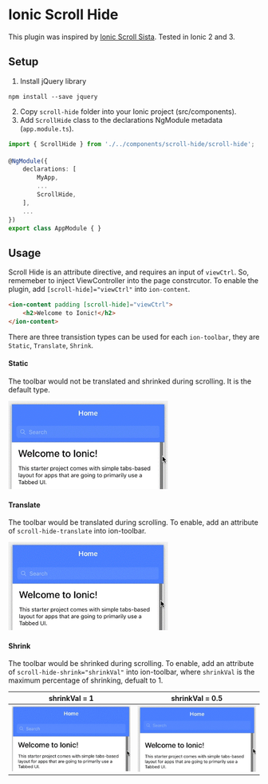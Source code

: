 # Ionic Scroll Hide

This plugin was inspired by [Ionic Scroll Sista](https://github.com/djett41/ionic-scroll-sista). Tested in Ionic 2 and 3.

## Setup

1. Install jQuery library
```
npm install --save jquery
```
2. Copy `scroll-hide` folder into your Ionic project (src/components).
3. Add `ScrollHide` class to the declarations NgModule metadata (`app.module.ts`).
```typescript
import { ScrollHide } from './../components/scroll-hide/scroll-hide';

@NgModule({
	declarations: [
		MyApp,
		...
		ScrollHide,
	],
    ...
})
export class AppModule { }
```

## Usage

Scroll Hide is an attribute directive, and requires an input of `viewCtrl`. So, rememeber to inject ViewController into the page constrcutor. To enable the plugin, add `[scroll-hide]="viewCtrl"` into `ion-content`.

```html
<ion-content padding [scroll-hide]="viewCtrl">
	<h2>Welcome to Ionic!</h2>
</ion-content>
```

There are three transistion types can be used for each `ion-toolbar`, they are `Static`, `Translate`, `Shrink`.

#### Static
The toolbar would not be translated and shrinked during scrolling. It is the default type.

![Static](readme/static.gif)

#### Translate
The toolbar would be translated during scrolling. To enable, add an attribute of `scroll-hide-translate` into ion-toolbar.

![Translate](readme/translate.gif)

#### Shrink
The toolbar would be shrinked during scrolling. To enable, add an attribute of `scroll-hide-shrink="shrinkVal"` into ion-toolbar, where `shrinkVal` is the maximum percentage of shrinking, defualt to 1.

|shrinkVal = 1						| shrinkVal = 0.5						|
------------------------------------|---------------------------------------|
|![Shrink 1](readme/shrink-1.gif)	| ![Shrink 0.5](readme/shrink-0.5.gif)	|
